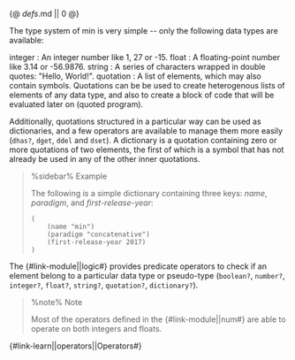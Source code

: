 {@ _defs_.md || 0 @}

The type system of min is very simple -- only the following data types are available:

integer
: An integer number like 1, 27 or -15.
float
: A floating-point number like 3.14 or -56.9876.
string
: A series of characters wrapped in double quotes: "Hello, World!".
quotation
: A list of elements, which may also contain symbols. Quotations can be be used to create heterogenous lists of elements of any data type, and also to create a block of code that will be evaluated later on (quoted program).

Additionally, quotations structured in a particular way can be used as dictionaries, and a few operators are available to manage them more easily (`dhas?`, `dget`, `ddel` and `dset`). A dictionary is a quotation containing zero or more quotations of two elements, the first of which is a symbol that has not already be used in any of the other inner quotations.

> %sidebar%
> Example
>
> The following is a simple dictionary containing three keys: *name*, *paradigm*, and *first-release-year*:
>
>     (
>         (name "min")
>         (paradigm "concatenative")
>         (first-release-year 2017)
>     )

The {#link-module||logic#} provides predicate operators to check if an element belong to a particular data type or pseudo-type (`boolean?`, `number?`, `integer?`, `float?`, `string?`, `quotation?`, `dictionary?`).

> %note%
> Note
> 
> Most of the operators defined in the {#link-module||num#} are able to operate on both integers and floats.

{#link-learn||operators||Operators#}
